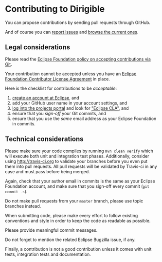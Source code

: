 # Contributing to Dirigible

You can propose contributions by sending pull requests through GitHub.

And of course you can [report
issues](https://bugs.eclipse.org/bugs/enter_bug.cgi?product=Dirigible) and
[browse the current
ones](https://bugs.eclipse.org/bugs/buglist.cgi?list_id=12171979&product=Dirigible&query_format=advanced).

## Legal considerations

Please read the [Eclipse Foundation policy on accepting contributions via
Git](https://wiki.eclipse.org/Development_Resources/Contributing_via_Git).

Your contribution cannot be accepted unless you have an [Eclipse Foundation
Contributor License Agreement](https://www.eclipse.org/legal/CLA.php) in place.

Here is the checklist for contributions to be _acceptable_:

1. [create an account at Eclipse](https://dev.eclipse.org/site_login/), and
2. add your GitHub user name in your account settings, and
3. [log into the projects portal](https://projects.eclipse.org/) and look for
   ["Eclipse CLA"](https://projects.eclipse.org/user/sign/cla), and
4. ensure that you _sign-off_ your Git commits, and
5. ensure that you use the _same_ email address as your Eclipse Foundation in
   commits.

## Technical considerations

Please make sure your code compiles by running `mvn clean verify` which will
execute both unit and integration test phases.  Additionally, consider using 
http://travis-ci.org to validate your branches before you even put them into
pull requests.  All pull requests will be validated by Travis-ci in any case
and must pass before being merged.

Again, check that your author email in commits is the same as your Eclipse
Foundation account, and make sure that you sign-off every commit (`git commit
-s`).

Do not make pull requests from your `master` branch, please use topic branches
instead.

When submitting code, please make every effort to follow existing conventions
and style in order to keep the code as readable as possible.

Please provide meaningful commit messages.

Do not forget to mention the related Eclipse Bugzilla issue, if any.

Finally, a contribution is not a good contribution unless it comes with unit
tests, integration tests and documentation.
